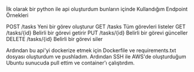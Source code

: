 İlk olarak bir python ile api oluşturdum bunların içinde
Kullandığım Endpoint Örnekleri

POST	/tasks	Yeni bir görev oluşturur
GET	/tasks	Tüm görevleri listeler
GET	/tasks/{id}	Belirli bir görevi getirir
PUT	/tasks/{id}	Belirli bir görevi günceller
DELETE	/tasks/{id}	Belirli bir görevi siler

Ardından bu api'yi dockerize etmek için Dockerfile ve requirements.txt dosyası oluşturdum ve pushladım. 
Ardından SSH ile AWS'de oluşturduğum Ubuntu sunucuda pull ettim ve container'ı çalıştırdım. 

